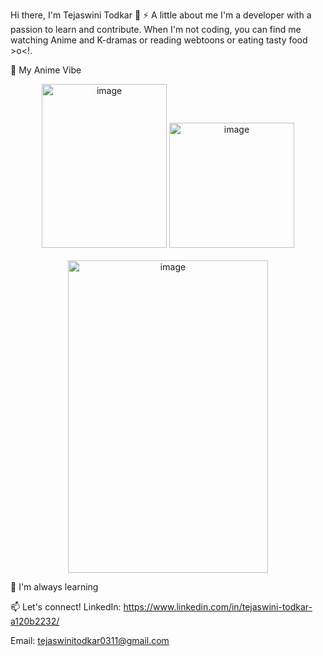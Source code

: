 Hi there, I'm Tejaswini Todkar 👋
⚡️ A little about me
I'm a developer with a passion to learn and contribute. When I'm not coding, you can find me watching Anime and K-dramas or reading webtoons or eating tasty food >o<!.


🎨 My Anime Vibe
<p align="center">
<img width="200" height="262" alt="image" src="https://github.com/user-attachments/assets/33e1aea4-451d-4a0d-bbf1-80da37526c83" />

<img width="200" height="200" alt="image" src="https://github.com/user-attachments/assets/c8d3a1e2-1b51-479f-860b-586caeead2df" />

<br>
<br>
<img width="320" height="500" alt="image" src="https://github.com/user-attachments/assets/440ed3e1-6771-4fab-9f50-03e2811b68ae" />

</p>

🌱 I'm always learning

📫 Let's connect!
LinkedIn: https://www.linkedin.com/in/tejaswini-todkar-a120b2232/

Email: tejaswinitodkar0311@gmail.com
